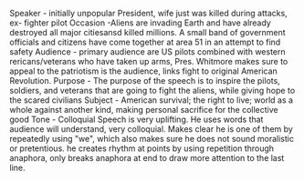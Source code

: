 Speaker - initially unpopular President, wife just was killed during attacks, ex- fighter pilot
Occasion -Aliens are invading Earth and have already destroyed all major citiesansd  killed millions. A small band of government officials and citizens have come together at area 51 in an attempt to find safety 
Audience - primary audience are US pilots combined with western rericans/veterans who have taken up arms, Pres. Whitmore makes sure to appeal to the patriotism is the audience, links fight to original American Revolution.
Purpose  - The purpose of the speech is to inspire the pilots, soldiers, and veterans that are going to fight the aliens, while giving hope to the scared civilians
Subject - American survival; the right to live; world as a whole against another kind, making personal sacrifice for the collective good
Tone - Colloquial
	Speech is very uplifting. He uses words that audience will understand, very colloquial. Makes clear he is one of them by repeatedly using "we", which also makes sure he does not sound moralistic or pretentious. he creates rhythm at points by using repetition through anaphora, only breaks anaphora at end to draw more attention to the last line.

	
